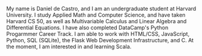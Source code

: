 My name is Daniel de Castro, and I am an undergraduate student at Harvard University. I study Applied Math and Computer Science, and have taken Harvard CS 50, as well as Multivariable Calculus and Linear Algebra and Differential Equations. I have also completed DataCamp's Python Progarmmer Career Track. I am able to work with HTML/CSS, JavaScript, Python, SQL (SQLite), the Flask Web Development Infrastructure, and C. At the moment, I am interested in and learning Scala.

<!---
dsdecastro/dsdecastro is a ✨ special ✨ repository because its `README.md` (this file) appears on your GitHub profile.
You can click the Preview link to take a look at your changes.
--->
